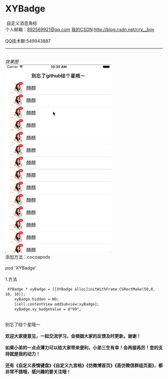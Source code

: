 # XYBadge 
  自定义消息角标
 <br>个人邮箱：892569921@qq.com [我的CSDN](http://blog.csdn.net/cry__boy):http://blog.csdn.net/cry__boy <br/>
 <br>QQ技术群:549943887</br>
 ____
 <br>*效果图*<br>
 ![image](https://github.com/cryboyofyu/XYBadge/blob/master/XYBadgeExample/XYImages/XYBadgeShow1.gif)
 <br>添加方法：cocoapods<br/>
 <br>pod 'XYBadge'</br>
 <br>1.方法<br/>
```objc
 XYBadge * xyBadge = [[XYBadge alloc]initWithFrame:CGRectMake(50,0, 10, 10)];
    xyBadge.hidden = NO;
    [cell.contentView addSubview:xyBadge];
    xyBadge.xy_badgeValue = @"99";
 ```
    
<br>别忘了给个星哦～</br>    
<br>**欢迎大家提意见，一起交流学习，会根据大家的反馈及时更新。谢谢！**<br/>
<br>**如果小弟的一点点薄力可以给大家带来便利，小弟三生有幸！会再接再厉！您的支持就是我的动力！**<br/>
<br>**还有《自定义表情键盘》《自定义九宫格》《仿微博首页》《高仿微信群组页面》，都非常不错哦，感兴趣的要关注哦！**<br/>
